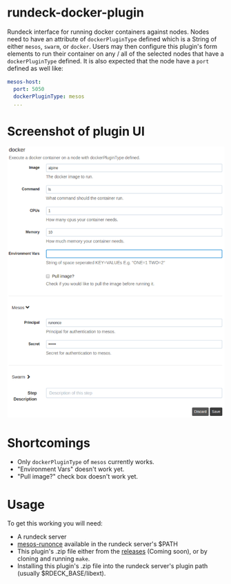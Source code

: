 # rundeck-docker-plugin
Rundeck interface for running docker containers against nodes. Nodes need to
have an attribute of `dockerPluginType` defined which is a String of either
`mesos`, `swarm`, or `docker`. Users may then configure this plugin's form
elements to run their container on any / all of the selected nodes that have a
`dockerPluginType` defined. It is also expected that the node have a `port`
defined as well like:
```yaml
mesos-host:
  port: 5050
  dockerPluginType: mesos
  ...
```

# Screenshot of plugin UI

![workflow-step](screenshot/workflow-step.png)

# Shortcomings
- Only `dockerPluginType` of `mesos` currently works.
- "Environment Vars" doesn't work yet.
- "Pull image?" check box doesn't work yet.

# Usage
To get this working you will need:

- A rundeck server
- [mesos-runonce](https://github.com/yp-engineering/mesos-runonce) available in
  the rundeck server's $PATH
- This plugin's .zip file either from the
  [releases](https://github.com/yp-engineering/rundeck-docker-plugin/releases)
  (Coming soon), or by cloning and running `make`.
- Installing this plugin's .zip file into the rundeck server's plugin path
  (usually $RDECK_BASE/libext).
